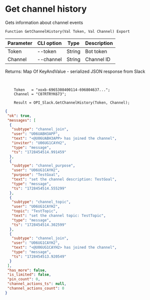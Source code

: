 ﻿---
sidebar_position: 6
---

# Get channel history
 Gets information about channel events



`Function GetChannelHistory(Val Token, Val Channel) Export`

  | Parameter | CLI option | Type | Description |
  |-|-|-|-|
  | Token | --token | String | Bot token |
  | Channel | --channel | String | Channel ID |

  
  Returns:  Map Of KeyAndValue - serialized JSON response from Slack

<br/>




```bsl title="Code example"
    Token   = "xoxb-6965308400114-696804637...";
    Channel = "C07RTRYK673";

    Result = OPI_Slack.GetChannelHistory(Token, Channel);
```
 



```json title="Result"
{
 "ok": true,
 "messages": [
  {
   "subtype": "channel_join",
   "user": "U06UABH3APP",
   "text": "<@U06UABH3APP> has joined the channel",
   "inviter": "U06UG1CAYH2",
   "type": "message",
   "ts": "1728454514.991459"
  },
  {
   "subtype": "channel_purpose",
   "user": "U06UG1CAYH2",
   "purpose": "TestGoal",
   "text": "set the channel description: TestGoal",
   "type": "message",
   "ts": "1728454514.555299"
  },
  {
   "subtype": "channel_topic",
   "user": "U06UG1CAYH2",
   "topic": "TestTopic",
   "text": "set the channel topic: TestTopic",
   "type": "message",
   "ts": "1728454514.302599"
  },
  {
   "subtype": "channel_join",
   "user": "U06UG1CAYH2",
   "text": "<@U06UG1CAYH2> has joined the channel",
   "type": "message",
   "ts": "1728454513.920549"
  }
 ],
 "has_more": false,
 "is_limited": false,
 "pin_count": 0,
 "channel_actions_ts": null,
 "channel_actions_count": 0
}
```
